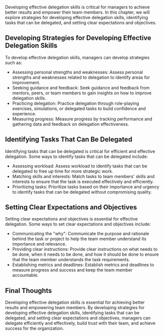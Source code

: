 
Developing effective delegation skills is critical for managers to achieve better results and empower their team members. In this chapter, we will explore strategies for developing effective delegation skills, identifying tasks that can be delegated, and setting clear expectations and objectives.

Developing Strategies for Developing Effective Delegation Skills
----------------------------------------------------------------

To develop effective delegation skills, managers can develop strategies such as:

* Assessing personal strengths and weaknesses: Assess personal strengths and weaknesses related to delegation to identify areas for improvement.
* Seeking guidance and feedback: Seek guidance and feedback from mentors, peers, or team members to gain insights on how to improve delegation skills.
* Practicing delegation: Practice delegation through role-playing exercises, simulations, or delegated tasks to build confidence and experience.
* Measuring progress: Measure progress by tracking performance and gathering data and feedback on delegation effectiveness.

Identifying Tasks That Can Be Delegated
---------------------------------------

Identifying tasks that can be delegated is critical for efficient and effective delegation. Some ways to identify tasks that can be delegated include:

* Assessing workload: Assess workload to identify tasks that can be delegated to free up time for more strategic work.
* Matching skills and interests: Match tasks to team members' skills and interests to ensure that the task is executed effectively and efficiently.
* Prioritizing tasks: Prioritize tasks based on their importance and urgency to identify tasks that can be delegated without compromising quality.

Setting Clear Expectations and Objectives
-----------------------------------------

Setting clear expectations and objectives is essential for effective delegation. Some ways to set clear expectations and objectives include:

* Communicating the "why": Communicate the purpose and rationale behind the task or project to help the team member understand its importance and relevance.
* Providing clear instructions: Provide clear instructions on what needs to be done, when it needs to be done, and how it should be done to ensure that the team member understands the task requirements.
* Establishing metrics and deadlines: Establish metrics and deadlines to measure progress and success and keep the team member accountable.

Final Thoughts
--------------

Developing effective delegation skills is essential for achieving better results and empowering team members. By developing strategies for developing effective delegation skills, identifying tasks that can be delegated, and setting clear expectations and objectives, managers can delegate efficiently and effectively, build trust with their team, and achieve success for the organization.
